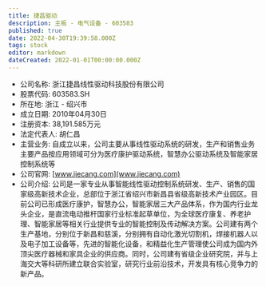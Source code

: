 ```yaml
---
title: 捷昌驱动
description: 主板 - 电气设备 - 603583
published: true
date: 2022-04-30T19:39:58.000Z
tags: stock
editor: markdown
dateCreated: 2022-01-01T00:00:00.000Z
---
```


- 公司名称: 浙江捷昌线性驱动科技股份有限公司
- 股票代码: 603583.SH
- 所在地: 浙江 - 绍兴市
- 成立日期: 2010年04月30日
- 注册资本: 38,191.585万元
- 法定代表人: 胡仁昌
- 主营业务: 自成立以来，公司主要从事线性驱动系统的研发，生产和销售业务主要产品按应用领域可分为医疗康护驱动系统，智慧办公驱动系统及智能家居控制系统等
- 公司官网: [www.jiecang.com](www.jiecang.com)
- 公司介绍: 公司是一家专业从事智能线性驱动控制系统研发、生产、销售的国家级高新技术企业，总部位于浙江省绍兴市新昌县省级高新技术产业园区。目前公司已形成医疗康护，智慧办公，智能家居三大产品体系，作为国内行业龙头企业，是直流电动推杆国家行业标准起草单位，为全球医疗康复、养老护理、智能家居等相关行业提供专业的智能控制及传动解决方案。公司建有两个生产基地，分别位于新昌和慈溪，分别拥有自动化激光切割机，焊接机器人以及电子加工设备等，先进的智能化设备，和精益化生产管理使公司成为国内外顶尖医疗器械和家具企业的供应商。同时，公司建有省级企业研究院，并与上海交大等科研所建立联合实验室，研究行业前沿技术，开发具有核心竞争力的新产品。


